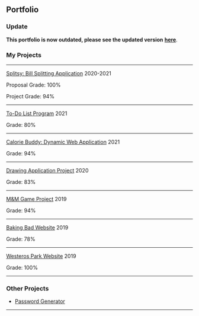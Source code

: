 ## Portfolio

### Update 

**This portfolio is now outdated, please see the updated version** [**here**](https://yaspaksoy.notion.site/).

### My Projects

---

[Splitsy: Bill Splitting Application](/splitsy)
2020-2021

Proposal Grade: 100% 

Project Grade: 94% 

---

[To-Do List Program](/todo_list)
2021

Grade: 80%  

---

[Calorie Buddy: Dynamic Web Application](/calorie_buddy)
2021

Grade: 94%

---

[Drawing Application Project](/drawing_app)
2020

Grade: 83% 

---

[M&M Game Project](/m&m_game)
2019

Grade: 94%

---

[Baking Bad Website](/baking_bad)
2019

Grade: 78% 

---

[Westeros Park Website](/westerosPark)
2019

Grade: 100% 

---

### Other Projects 

- [Password Generator](https://github.com/ysmnpksy/passwordGenerator)

---
